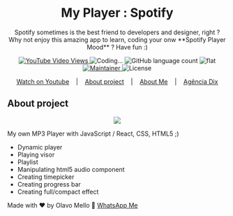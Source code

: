 <h1 align="center">My Player : Spotify</h1>
<p align="center">Spotify sometimes is the best friend to developers and designer, right ? Why not enjoy this amazing app to learn, coding your onw **Spotify Player Mood** ? Have fun :)</p>

<p align="center">
  <a href="https://www.youtube.com/watch?v=c_1CwmLRGpI" target="_blank">
    <img alt="YouTube Video Views" src="https://img.shields.io/youtube/views/c_1CwmLRGpI">
  </a>
  <img alt="Coding..." src="https://img.shields.io/badge/last%20modified-today-brightgreen"/>
  <img alt="GitHub language count" src="https://img.shields.io/github/languages/count/olavomello/spotify-my-player?color=%2304D361">
  <img alt="flat" src="https://img.shields.io/badge/style-flat-green?logo=appveyor&amp;style=flat">
  <a href="https://agenciadix.com.br" target="_blank">
    <img alt="Maintainer" src="https://img.shields.io/badge/maintainer-olavo%20mello-blue">
  </a>
  <img alt="License" src="https://img.shields.io/badge/license-MIT-%2304D361">
</p>

<p align="center">
  <a href="https://www.youtube.com/watch?v=c_1CwmLRGpI" target="_blank">Watch on Youtube</a> &nbsp;&nbsp;&nbsp;|&nbsp;&nbsp;&nbsp;  
  <a href="#a1-sobre-o-projeto">About project</a> &nbsp;&nbsp;&nbsp;|&nbsp;&nbsp;&nbsp;    
  <a href="https://www.linkedin.com/in/olavo-mello-a6262a72/" target="_blank">About Me</a> &nbsp;&nbsp;&nbsp;|&nbsp;&nbsp;&nbsp;
  <a href="https://agenciadix.com.br" target="_blank" title="Agência de Marketing Digital, SEO, SEM e APPS">Agência Dix</a>
</p>

## About project

<p align="center">
  <a href="https://www.youtube.com/watch?v=c_1CwmLRGpI" target="_blank">
    <img src="https://j.gifs.com/yojjNE.gif">
  </a>
</p>

<p>My own MP3 Player with JavaScript / React, CSS, HTML5 ;)</p>
<ul>
   <li>Dynamic player</li>
   <li>Playing visor</li>
   <li>Playlist</li>
   <li>Manipulating html5 audio component</li>
   <li>Creating timepicker</li>
   <li>Creating progress bar</li>
   <li>Creating full/compact effect</li>
</ul>

Made with ♥ by Olavo Mello :wave: [WhatsApp Me](https://wa.me/5516981657459)